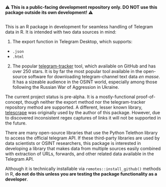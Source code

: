 :warning: **This is a public-facing development repository only. DO NOT use this package outside its own development!** :warning:

## 
This is an R package in development for seamless handling of Telegram data in R. It is intended with two data sources in mind:

1. The export function in Telegram Desktop, which supports:
- `.json`
- `.html`
2. The popular [telegram-tracker](https://github.com/estebanpdl/telegram-tracker) tool, which available on GitHub and has over 250 stars. It is by far the most popular tool available in the open-source software for downloading telegram-channel text data _en masse_. It has a sizeable audience in the OSINT world, especially among those following the Russian War of Aggression in Ukraine.

  The current project status is pre-alpha. It is a mostly-functional proof-of-concept, though neither the export method nor the telegram-tracker repository method are supported. A different, lesser known library, [telescrape](https://github.com/PeterWalchhofer/Telescrape) was originally used by the author of this package. However, due to discovered inconsistent regex captures of links it will not be supported in the future.

  There are many open-source libraries that use the Python Telethon library to access the official telegram API. If these third-party libraries are used by data scientists or OSINT researchers, this package is interested in developing a library that makes data from multiple sources easily combined with extraction of URLs, forwards, and other related data available in the Telegram API.

  Although it is technically installable via `remotes::install_github()` methods in R, **do not do this unless you are testing the package functionality as a developer**.
